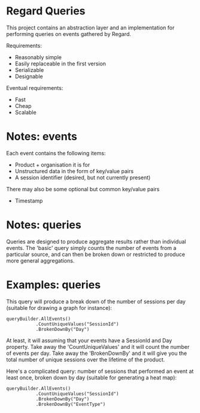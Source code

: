 Regard Queries
==============

This project contains an abstraction layer and an implementation for
performing queries on events gathered by Regard.

Requirements:

* Reasonably simple
* Easily replaceable in the first version
* Serializable
* Designable

Eventual requirements:

* Fast
* Cheap
* Scalable

Notes: events
=============

Each event contains the following items:

* Product + organisation it is for
* Unstructured data in the form of key/value pairs
* A session identifier (desired, but not currently present)

There may also be some optional but common key/value pairs

* Timestamp

Notes: queries
==============

Queries are designed to produce aggregate results rather than
individual events. The 'basic' query simply counts the number
of events from a particular source, and can then be broken
down or restricted to produce more general aggregations.

Examples: queries
=================
 
This query will produce a break down of the number of sessions
per day (suitable for drawing a graph for instance):

    queryBuilder.AllEvents()
               .CountUniqueValues("SessionId")
               .BrokenDownBy("Day")

At least, it will assuming that your events have a SessionId and Day
property. Take away the 'CountUniqueValues' and it will count the number
of events per day. Take away the 'BrokenDownBy' and it will give you the
total number of unique sessions over the lifetime of the product.

Here's a complicated query: number of sessions that performed an event
at least once, broken down by day (suitable for generating a heat map):

    queryBuilder.AllEvents()
               .CountUniqueValues("SessionId")
               .BrokenDownBy("Day")
               .BrokenDownBy("EventType")
